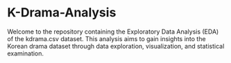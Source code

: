 # K-Drama-Analysis
Welcome to the repository containing the Exploratory Data Analysis (EDA) of the kdrama.csv dataset. This analysis aims to gain insights into the Korean drama dataset through data exploration, visualization, and statistical examination.
